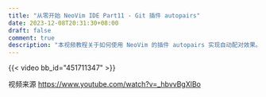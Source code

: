 ```yaml
---
title: "从零开始 NeoVim IDE Part11 - Git 插件 autopairs"
date: 2023-12-08T20:31:30+08:00
draft: false
comment: true
description: "本视频教程关于如何使用 NeoVim 的插件 autopairs 实现自动配对效果。"
---
```


{{< video bb_id="451711347" >}}

视频来源 https://www.youtube.com/watch?v=_hbvvBgXlBo

